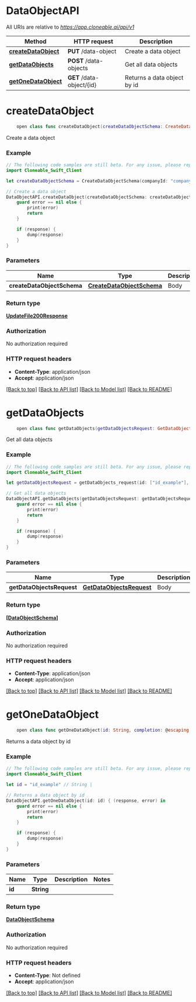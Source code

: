 # DataObjectAPI

All URIs are relative to *https://app.cloneable.ai/api/v1*

Method | HTTP request | Description
------------- | ------------- | -------------
[**createDataObject**](DataObjectAPI.md#createdataobject) | **PUT** /data-object | Create a data object
[**getDataObjects**](DataObjectAPI.md#getdataobjects) | **POST** /data-objects | Get all data objects
[**getOneDataObject**](DataObjectAPI.md#getonedataobject) | **GET** /data-object/{id} | Returns a data object by id


# **createDataObject**
```swift
    open class func createDataObject(createDataObjectSchema: CreateDataObjectSchema? = nil, completion: @escaping (_ data: UpdateFile200Response?, _ error: Error?) -> Void)
```

Create a data object

### Example
```swift
// The following code samples are still beta. For any issue, please report via http://github.com/OpenAPITools/openapi-generator/issues/new
import Cloneable_Swift_Client

let createDataObjectSchema = CreateDataObjectSchema(companyId: "companyId_example", createdAt: Date(), createdBy: "createdBy_example", dynamicObjectId: "dynamicObjectId_example", fields: [DataObjectSchema_fields_inner(arraySubType: "arraySubType_example", displayName: "displayName_example", fieldId: "fieldId_example", uniqueId: "uniqueId_example", linkedObjectDisplayName: "linkedObjectDisplayName_example", linkedObjectName: "linkedObjectName_example", linkedObjectRevision: 123, linkedObjectTemplateId: "linkedObjectTemplateId_example", modifiedAt: Date(), modifiedBy: "modifiedBy_example", name: "name_example", storedValue: "storedValue_example", type: "type_example")], instanceObjectId: "instanceObjectId_example", modifiedAt: Date(), objectDescription: "objectDescription_example", objectDisplayName: "objectDisplayName_example", objectId: "objectId_example", objectName: "objectName_example", objectRevision: 123, objectTemplateRevision: 123, relatedWorkflowInstanceIds: [DataObjectSchema_related_workflow_instance_ids_inner(workflowFinalized: false, workflowInstanceId: "workflowInstanceId_example", workflowName: "workflowName_example")], typeRefId: "typeRefId_example") // CreateDataObjectSchema | Body (optional)

// Create a data object
DataObjectAPI.createDataObject(createDataObjectSchema: createDataObjectSchema) { (response, error) in
    guard error == nil else {
        print(error)
        return
    }

    if (response) {
        dump(response)
    }
}
```

### Parameters

Name | Type | Description  | Notes
------------- | ------------- | ------------- | -------------
 **createDataObjectSchema** | [**CreateDataObjectSchema**](CreateDataObjectSchema.md) | Body | [optional] 

### Return type

[**UpdateFile200Response**](UpdateFile200Response.md)

### Authorization

No authorization required

### HTTP request headers

 - **Content-Type**: application/json
 - **Accept**: application/json

[[Back to top]](#) [[Back to API list]](../README.md#documentation-for-api-endpoints) [[Back to Model list]](../README.md#documentation-for-models) [[Back to README]](../README.md)

# **getDataObjects**
```swift
    open class func getDataObjects(getDataObjectsRequest: GetDataObjectsRequest? = nil, completion: @escaping (_ data: [DataObjectSchema]?, _ error: Error?) -> Void)
```

Get all data objects

### Example
```swift
// The following code samples are still beta. For any issue, please report via http://github.com/OpenAPITools/openapi-generator/issues/new
import Cloneable_Swift_Client

let getDataObjectsRequest = getDataObjects_request(id: ["id_example"], filters: getDataObjects_request_filters(companyId: "companyId_example", createdBy: "createdBy_example", createdAt: "createdAt_example", typeRefId: "typeRefId_example", active: false, environment: "environment_example"), latest: "latest_example") // GetDataObjectsRequest | Body (optional)

// Get all data objects
DataObjectAPI.getDataObjects(getDataObjectsRequest: getDataObjectsRequest) { (response, error) in
    guard error == nil else {
        print(error)
        return
    }

    if (response) {
        dump(response)
    }
}
```

### Parameters

Name | Type | Description  | Notes
------------- | ------------- | ------------- | -------------
 **getDataObjectsRequest** | [**GetDataObjectsRequest**](GetDataObjectsRequest.md) | Body | [optional] 

### Return type

[**[DataObjectSchema]**](DataObjectSchema.md)

### Authorization

No authorization required

### HTTP request headers

 - **Content-Type**: application/json
 - **Accept**: application/json

[[Back to top]](#) [[Back to API list]](../README.md#documentation-for-api-endpoints) [[Back to Model list]](../README.md#documentation-for-models) [[Back to README]](../README.md)

# **getOneDataObject**
```swift
    open class func getOneDataObject(id: String, completion: @escaping (_ data: DataObjectSchema?, _ error: Error?) -> Void)
```

Returns a data object by id

### Example
```swift
// The following code samples are still beta. For any issue, please report via http://github.com/OpenAPITools/openapi-generator/issues/new
import Cloneable_Swift_Client

let id = "id_example" // String | 

// Returns a data object by id
DataObjectAPI.getOneDataObject(id: id) { (response, error) in
    guard error == nil else {
        print(error)
        return
    }

    if (response) {
        dump(response)
    }
}
```

### Parameters

Name | Type | Description  | Notes
------------- | ------------- | ------------- | -------------
 **id** | **String** |  | 

### Return type

[**DataObjectSchema**](DataObjectSchema.md)

### Authorization

No authorization required

### HTTP request headers

 - **Content-Type**: Not defined
 - **Accept**: application/json

[[Back to top]](#) [[Back to API list]](../README.md#documentation-for-api-endpoints) [[Back to Model list]](../README.md#documentation-for-models) [[Back to README]](../README.md)

